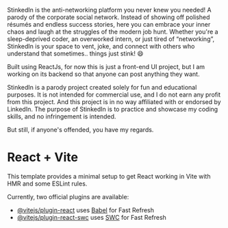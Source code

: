 StinkedIn is the anti-networking platform you never knew you needed! A parody of the corporate social network. Instead of showing off polished résumés and endless success stories, here you can embrace your inner chaos and laugh at the struggles of the modern job hunt. Whether you're a sleep-deprived coder, an overworked intern, or just tired of “networking”, StinkedIn is your space to vent, joke, and connect with others who understand that sometimes.. things just stink! 😄

Built using ReactJs, for now this is just a front-end UI project, but I am working on its backend so that anyone can post anything they want.

StinkedIn is a parody project created solely for fun and educational purposes. It is not intended for commercial use, and I do not earn any profit from this project. And this project is in no way affiliated with or endorsed by LinkedIn. The purpose of StinkedIn is to practice and showcase my coding skills, and no infringement is intended.

But still, if anyone's offended, you have my regards.

# React + Vite

This template provides a minimal setup to get React working in Vite with HMR and some ESLint rules.

Currently, two official plugins are available:

- [@vitejs/plugin-react](https://github.com/vitejs/vite-plugin-react/blob/main/packages/plugin-react/README.md) uses [Babel](https://babeljs.io/) for Fast Refresh
- [@vitejs/plugin-react-swc](https://github.com/vitejs/vite-plugin-react-swc) uses [SWC](https://swc.rs/) for Fast Refresh
